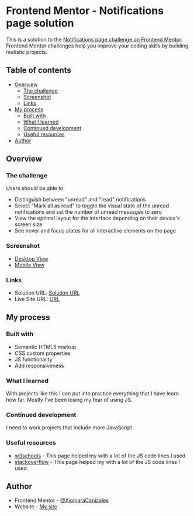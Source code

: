 # Frontend Mentor - Notifications page solution

This is a solution to the [Notifications page challenge on Frontend Mentor](https://www.frontendmentor.io/challenges/notifications-page-DqK5QAmKbC). Frontend Mentor challenges help you improve your coding skills by building realistic projects. 

## Table of contents

- [Overview](#overview)
  - [The challenge](#the-challenge)
  - [Screenshot](#screenshot)
  - [Links](#links)
- [My process](#my-process)
  - [Built with](#built-with)
  - [What I learned](#what-i-learned)
  - [Continued development](#continued-development)
  - [Useful resources](#useful-resources)
- [Author](#author)


## Overview

### The challenge

Users should be able to:

- Distinguish between "unread" and "read" notifications
- Select "Mark all as read" to toggle the visual state of the unread notifications and set the number of unread messages to zero
- View the optimal layout for the interface depending on their device's screen size
- See hover and focus states for all interactive elements on the page

### Screenshot
- [Desktop View](https://github.com/XiomaraCanizales/frontend-mentor-projects/blob/d0a2c55099c8cff639b56606f5fa55b34551a85a/notifications-page-main/docs/screenshoots/desktop-view.png)
- [Mobile View](https://github.com/XiomaraCanizales/frontend-mentor-projects/blob/d0a2c55099c8cff639b56606f5fa55b34551a85a/notifications-page-main/docs/screenshoots/mobile-view.png)

### Links

- Solution URL: [Solution URL](https://github.com/XiomaraCanizales/frontend-mentor-projects/tree/main/notifications-page-main)
- Live Site URL: [URL](https://xiomaracanizales.github.io/frontend-mentor-projects/notifications-page-main/docs/index.html)

## My process

### Built with

- Semantic HTML5 markup
- CSS custom properties
- JS functionality
- Add responsiveness


### What I learned

With projects like this I can put into practice everything that I have learn how far. 
Mostly I've been losing my fear of using JS. 


### Continued development

 I need to work projects that include more JavaScript.


### Useful resources

- [w3schools](https://www.w3schools.com/jsref/prop_style_display.asp) - This page helped my with a lot of the JS code lines I used.
- [stackoverflow](https://stackoverflow.com/questions/195951/how-can-i-change-an-elements-class-with-javascript) - This page helped my with a lot of the JS code lines I used.

## Author

- Frontend Mentor - [@XiomaraCanizales](https://www.frontendmentor.io/profile/XiomaraCanizales)
- Website - [My site](https://xiomaracanizales.github.io/portfolio/)